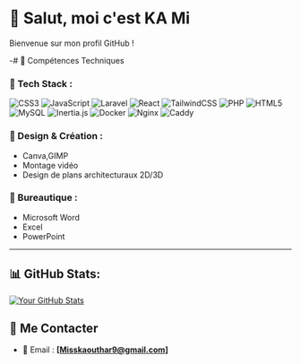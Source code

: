 # 👋 Salut, moi c'est KA Mi

Bienvenue sur mon profil GitHub !

-# 🧠 Compétences Techniques

### 🔧 Tech Stack :
![CSS3](https://img.shields.io/badge/CSS3-264de4?style=for-the-badge&logo=css3&logoColor=white)
![JavaScript](https://img.shields.io/badge/JavaScript-f7df1e?style=for-the-badge&logo=javascript&logoColor=black)
![Laravel](https://img.shields.io/badge/laravel-FF2D20?style=for-the-badge&logo=laravel&logoColor=white)
![React](https://img.shields.io/badge/react-61DAFB?style=for-the-badge&logo=react&logoColor=black)
![TailwindCSS](https://img.shields.io/badge/TailwindCSS-38B2AC?style=for-the-badge&logo=tailwind-css&logoColor=white)
![PHP](https://img.shields.io/badge/php-777BB4?style=for-the-badge&logo=php&logoColor=white)
![HTML5](https://img.shields.io/badge/HTML5-e34c26?style=for-the-badge&logo=html5&logoColor=white)
![MySQL](https://img.shields.io/badge/mysql-00758F?style=for-the-badge&logo=mysql&logoColor=white)
![Inertia.js](https://img.shields.io/badge/inertia.js-1F2937?style=for-the-badge&logo=javascript&logoColor=white)
![Docker](https://img.shields.io/badge/Docker-2496ED?style=for-the-badge&logo=docker&logoColor=white)
![Nginx](https://img.shields.io/badge/Nginx-009639?style=for-the-badge&logo=nginx&logoColor=white)
![Caddy](https://img.shields.io/badge/Caddy-0B5FFF?style=for-the-badge&logo=caddy&logoColor=white)


### 🎨 Design & Création :
- Canva,GIMP
- Montage vidéo
- Design de plans architecturaux 2D/3D

### 💼 Bureautique :
- Microsoft Word
- Excel
- PowerPoint

---


## 📊 GitHub Stats:

[![Your GitHub Stats](https://github-readme-stats.vercel.app/api?username=elmoussaoui-dev&show_icons=true&theme=radical)
](https://github.com/kami959?tab=stars)


## 🔗 Me Contacter

- 📧 Email : **[Misskaouthar9@gmail.com]**

<!--
**kami959/kami959** is a ✨ _special_ ✨ repository because its `README.md` (this file) appears on your GitHub profile.

Here are some ideas to get you started:

- 🔭 I’m currently working on ...
- 🌱 I’m currently learning ...
- 👯 I’m looking to collaborate on ...
- 🤔 I’m looking for help with ...
- 💬 Ask me about ...
- 📫 How to reach me: ...
- 😄 Pronouns: ...
- ⚡ Fun fact: ...
-->
